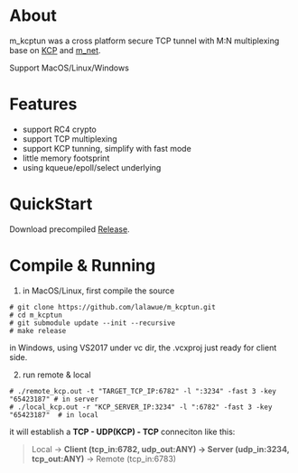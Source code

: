 
# About

m_kcptun was a cross platform secure TCP tunnel with M:N multiplexing base on [KCP](https://github.com/skywind3000/kcp) and [m_net](https://github.com/lalawue/m_net).

Support MacOS/Linux/Windows





# Features

- support RC4 crypto
- support TCP multiplexing
- support KCP tunning, simplify with fast mode
- little memory footsprint
- using kqueue/epoll/select underlying





# QuickStart

Download precompiled [Release](https://github.com/lalawue/m_kcptun/releases).





# Compile & Running


1. in MacOS/Linux, first compile the source
```
# git clone https://github.com/lalawue/m_kcptun.git
# cd m_kcptun
# git submodule update --init --recursive
# make release
```

in Windows, using VS2017 under vc dir, the .vcxproj just ready for client side.



2. run remote & local

```
# ./remote_kcp.out -t "TARGET_TCP_IP:6782" -l ":3234" -fast 3 -key "65423187" # in server
# ./local_kcp.out -r "KCP_SERVER_IP:3234" -l ":6782" -fast 3 -key "65423187"  # in local
```

it will establish a **TCP - UDP(KCP) - TCP** conneciton like this:

> Local -> **Client (tcp_in:6782, udp_out:ANY) -> Server (udp_in:3234, tcp_out:ANY)** -> Remote (tcp_in:6783)
